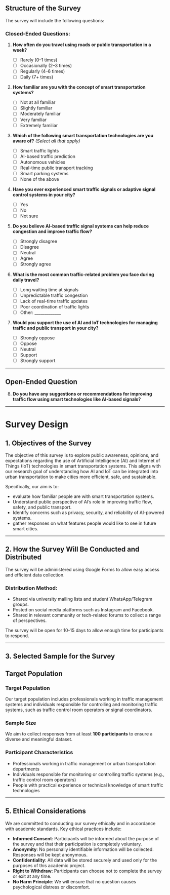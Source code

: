 ##  Structure of the Survey

The survey will include the following questions:

### Closed-Ended Questions:

1. **How often do you travel using roads or public transportation in a week?**  
   - ☐ Rarely (0–1 times)  
   - ☐ Occasionally (2–3 times)  
   - ☐ Regularly (4–6 times)  
   - ☐ Daily (7+ times)

2. **How familiar are you with the concept of smart transportation systems?**  
   - ☐ Not at all familiar  
   - ☐ Slightly familiar  
   - ☐ Moderately familiar  
   - ☐ Very familiar  
   - ☐ Extremely familiar

3. **Which of the following smart transportation technologies are you aware of?** *(Select all that apply)*  
   - ☐ Smart traffic lights  
   - ☐ AI-based traffic prediction  
   - ☐ Autonomous vehicles  
   - ☐ Real-time public transport tracking  
   - ☐ Smart parking systems  
   - ☐ None of the above

4. **Have you ever experienced smart traffic signals or adaptive signal control systems in your city?**  
   - ☐ Yes  
   - ☐ No  
   - ☐ Not sure

5. **Do you believe AI-based traffic signal systems can help reduce congestion and improve traffic flow?**  
   - ☐ Strongly disagree  
   - ☐ Disagree  
   - ☐ Neutral  
   - ☐ Agree  
   - ☐ Strongly agree

6. **What is the most common traffic-related problem you face during daily travel?**  
   - ☐ Long waiting time at signals  
   - ☐ Unpredictable traffic congestion  
   - ☐ Lack of real-time traffic updates  
   - ☐ Poor coordination of traffic lights  
   - ☐ Other: _____________

7. **Would you support the use of AI and IoT technologies for managing traffic and public transport in your city?**  
   - ☐ Strongly oppose  
   - ☐ Oppose  
   - ☐ Neutral  
   - ☐ Support  
   - ☐ Strongly support

---

## Open-Ended Question

8. **Do you have any suggestions or recommendations for improving traffic flow using smart technologies like AI-based signals?**

---



# Survey Design

## 1. Objectives of the Survey

The objective of this survey is to explore public awareness, opinions, and expectations regarding the use of Artificial Intelligence (AI) and Internet of Things (IoT) technologies in smart transportation systems. This aligns with our research goal of understanding how AI and IoT can be integrated into urban transportation to make cities more efficient, safe, and sustainable.

Specifically, our aim is to:
- evaluate how familiar people are with smart transportation systems.
- Understand public perspective of AI’s role in improving traffic flow, safety, and public transport.
- Identify concerns such as privacy, security, and reliability of AI-powered systems.
- gather responses on what features people would like to see in future smart cities.

---

## 2. How the Survey Will Be Conducted and Distributed

The survey will be administered using Google Forms to allow easy access and efficient data collection.

### Distribution Method:
- Shared via university mailing lists and student WhatsApp/Telegram groups.
- Posted on social media platforms such as Instagram and Facebook.
- Shared in relevant community or tech-related forums to collect a range of perspectives.

The survey will be open for 10-15 days to allow enough time for participants to respond.

---

## 3. Selected Sample for the Survey

## Target Population 

### Target Population
Our target population includes professionals working in traffic management systems and individuals responsible for controlling and monitoring traffic systems, such as traffic control room operators or signal coordinators.

### Sample Size
We aim to collect responses from at least **100 participants** to ensure a diverse and meaningful dataset.

### Participant Characteristics
- Professionals working in traffic management or urban transportation departments  
- Individuals responsible for monitoring or controlling traffic systems (e.g., traffic control room operators)  
- People with practical experience or technical knowledge of smart traffic technologies




---

## 5. Ethical Considerations

We are committed to conducting our survey ethically and in accordance with academic standards. Key ethical practices include:

- **Informed Consent**: Participants will be informed about the purpose of the survey and that their participation is completely voluntary.
- **Anonymity**: No personally identifiable information will be collected. Responses will be kept anonymous.
- **Confidentiality**: All data will be stored securely and used only for the purposes of this academic project.
- **Right to Withdraw**: Participants can choose not to complete the survey or exit at any time.
- **No Harm Principle**: We will ensure that no question causes psychological distress or discomfort.



